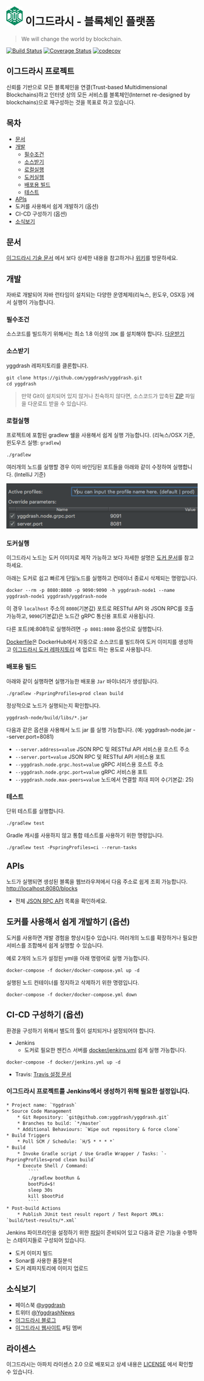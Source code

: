 # ![logo](docs/images/ygg-logo-green.png) 이그드라시 - 블록체인 플랫폼

> We will change the world by blockchain.

[![Build Status](https://travis-ci.org/yggdrash/yggdrash.svg?branch=develop)](https://travis-ci.org/yggdrash/yggdrash)
[![Coverage Status](https://coveralls.io/repos/github/yggdrash/yggdrash/badge.svg?branch=develop)](https://coveralls.io/github/yggdrash/yggdrash?branch=develop)
[![codecov](https://codecov.io/gh/yggdrash/yggdrash/branch/develop/graph/badge.svg)](https://codecov.io/gh/yggdrash/yggdrash)

## 이그드라시 프로젝트

신뢰를 기반으로 모든 블록체인을 연결(Trust-based Multidimensional Blockchains)하고 인터넷 상의 모든 서비스를 블록체인(Internet re-designed by blockchains)으로 재구성하는 것을 목표로 하고 있습니다.

## 목차

* [문서](#문서)
* [개발](#개발)
    * [필수조건](#필수조건)
    * [소스받기](#소스받기)
    * [로컬실행](#로컬실행)
    * [도커실행](#도커실행)
    * [배포용 빌드](#배포용-빌드)
    * [테스트](#테스트)
* [APIs](#apis)
* 도커를 사용해서 쉽게 개발하기 (옵션)
* CI-CD 구성하기 (옵션)
* [소식보기](#소식보기)


## 문서
[이그드라시 기술 문서](docs) 에서 보다 상세한 내용을 참고하거나 [위키](https://github.com/yggdrash/yggdrash/wiki)를 방문하세요.

## 개발
자바로 개발되어 자바 런타임이 설치되는 다양한 운영체제(리눅스, 윈도우, OSX등 )에서 실행이 가능합니다.

### 필수조건

소스코드를 빌드하기 위해서는 최소 1.8 이상의 `JDK` 를 설치해야 합니다. [다운받기](http://www.oracle.com/technetwork/java/javase/overview/index.html)

### 소스받기

yggdrash 레파지토리를 클론합니다.

```
git clone https://github.com/yggdrash/yggdrash.git
cd yggdrash
```
> 만약 Git이 설치되어 있지 않거나 친숙하지 않다면, 소스코드가 압축된 [ZIP](https://github.com/yggdrash/yggdrash/archive/master.zip) 파일을 다운로드 받을 수 있습니다.

### 로컬실행

프로젝트에 포함된 gradlew 쉘을 사용해서 쉽게 실행 가능합니다. (리눅스/OSX 기준, 윈도우즈 실행: `gradlew`)
```
./gradlew
```
여러개의 노드를 실행할 경우 이미 바인딩된 포트들을 아래와 같이 수정하여 실행합니다. (IntelliJ 기준)

![config](docs/images/intellij-run-config.png)

### 도커실행
이그드라시 노드는 도커 이미지로 제작 가능하고 보다 자세한 설명은 [도커 문서](docker)를 참고하세요.

아래는 도커로 쉽고 빠르게 단일노드를 실행하고 컨테이너 종료시 삭제되는 명령입니다.

```
docker --rm -p 8080:8080 -p 9090:9090 -h yggdrash-node1 --name yggdrash-node1 yggdrash/yggdrash-node
```

이 경우 `localhost` 주소의 `8080`(기본값) 포트로 RESTful API 와 JSON RPC를 호출 가능하고, `9090`(기본값)은 노드간 gRPC 통신용 포트로 사용됩니다.

다른 포트(예:8081)로 실행하려면 `-p 8081:8080` 옵션으로 실행합니다.

[Dockerfile](Dockerfile)은 DockerHub에서 자동으로 소스코드를 빌드하여 도커 이미지를 생성하고 [이그드라시 도커 레파지토리](https://hub.docker.com/r/yggdrash/yggdrash-node/) 에 업로드 하는 용도로 사용됩니다.

### 배포용 빌드

아래와 같이 실행하면 실행가능한 배포용 `Jar` 바이너리가 생성됩니다.
```
./gradlew -PspringProfiles=prod clean build
```

정상적으로 노드가 실행되는지 확인합니다.
```
yggdrash-node/build/libs/*.jar
```

다음과 같은 옵션을 사용해서 노드 jar 를 실행 가능합니다. (예: yggdrash-node.jar --server.port=8081)

- `--server.address=value` JSON RPC 및 RESTful API 서비스용 호스트 주소
- `--server.port=value` JSON RPC 및 RESTful API 서비스용 포트
- `--yggdrash.node.grpc.host=value` gRPC 서비스용 호스트 주소
- `--yggdrash.node.grpc.port=value` gRPC 서비스용 포트
- `--yggdrash.node.max-peers=value` 노드에서 연결할 최대 피어 수(기본값: 25)

### 테스트
단위 테스트를 실행합니다.
```
./gradlew test
```
Gradle 캐시를 사용하지 않고 통합 테스트를 사용하기 위한 명령입니다.
```
./gradlew test -PspringProfiles=ci --rerun-tasks
```


## APIs

노드가 실행되면 생성된 블록을 웹브라우져에서 다음 주소로 쉽게 조회 가능합니다. [http://localhost:8080/blocks](http://localhost:8080/blocks)

- 전체 [JSON RPC API](docs/api/jsonrpc-api.md) 목록을 확인하세요.


## 도커를 사용해서 쉽게 개발하기 (옵션)

도커를 사용하면 개발 경험을 향상시킬수 있습니다. 여러개의 노드를 확장하거나 필요한 서비스를 조합해서 쉽게 실행할 수 있습니다.

예로 2개의 노드가 설정된 yml을 아래 명령어로 실행 가능합니다.
```
docker-compose -f docker/docker-compose.yml up -d
```

실행된 노드 컨테이너를 정지하고 삭제하기 위한 명령입니다.
```
docker-compose -f docker/docker-compose.yml down
```


## CI-CD 구성하기 (옵션)

환경을 구성하기 위해서 별도의 툴이 설치되거나 설정되어야 합니다.

- Jenkins
   - 도커로 필요한 젠킨스 서버를 [docker/jenkins.yml](docker/jenkins.yml) 쉽게 실행 가능합니다.

```
docker-compose -f docker/jenkins.yml up -d
```
- Travis: [Travis 설정 문서](https://docs.travis-ci.com/user/getting-started/)

### 이그드라시 프로젝트를 Jenkins에서 생성하기 위해 필요한 설정입니다.
```
* Project name: `Yggdrash`
* Source Code Management
    * Git Repository: `git@github.com:yggdrash/yggdrash.git`
    * Branches to build: `*/master`
    * Additional Behaviours: `Wipe out repository & force clone`
* Build Triggers
    * Poll SCM / Schedule: `H/5 * * * *`
* Build
    * Invoke Gradle script / Use Gradle Wrapper / Tasks: `-PspringProfiles=prod clean build`
    * Execute Shell / Command:
        ````
        ./gradlew bootRun &
        bootPid=$!
        sleep 30s
        kill $bootPid
        ````
* Post-build Actions
    * Publish JUnit test result report / Test Report XMLs: `build/test-results/*.xml`
```
Jenkins 파이프라인을 설정하기 위한 [파일](Jenkinsfile)이 준비되어 있고 다음과 같은 기능을 수행하는 스테이지들로 구성되어 있습니다.

- 도커 이미지 빌드
- Sonar를 사용한 품질분석
- 도커 레파지토리에 이미지 업로드


## 소식보기
- 페이스북 [@yggdrash](https://www.facebook.com/yggdrash)
- 트위터 [@YggdrashNews](https://twitter.com/YggdrashNews)
- [이그드라시 블로그](http://blog.naver.com/yggdrash)
- [이그드라시 웹사이트](https://yggdrash.io/#team) #팀 멤버


## 라이센스
이그드라시는 아파치 라이센스 2.0 으로 배포되고 상세 내용은 [LICENSE](LICENSE) 에서 확인할 수 있습니다.
